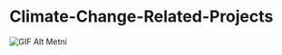 # Climate-Change-Related-Projects

![GIF Alt Metni](https://raw.githubusercontent.com/mgamzec/ornek-depo/main/crop.gif)


